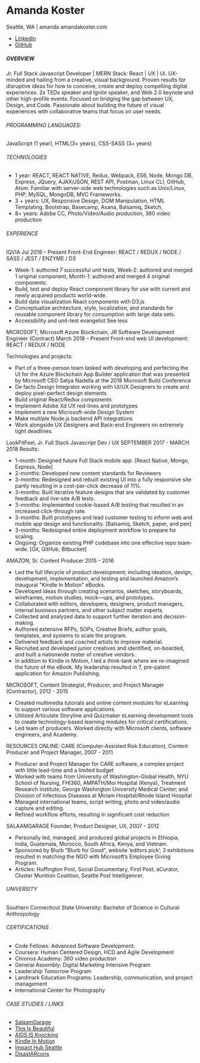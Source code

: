 # Amanda Koster
Seattle, WA  | amanda <at> amandakoster.com
* [LinkedIn](https://www.linkedin.com/in/amandakoster/)
* [GitHub](https://github.com/amandakoster)

##### OVERVIEW
Jr. Full Stack Javascript Developer | MERN Stack: React | UX | UI. UX-minded and hailing from a creative, visual background. Proven results for disruptive ideas for how to conceive, create and deploy compelling digital experiences. 2x TEDx speaker and Ignite speaker, and Web 2.0 keynote and other high-profile events. Focused on bridging the gap between UX, Design, and Code. Passionate about building the future of visual experiences with collaborative teams that focus on user needs.

###### PROGRAMMING LANGUAGES:
JavaScript (1 year), HTML(3+ years), CSS-SASS (3+ years)

###### TECHNOLOGIES
* 1 year: REACT, REACT NATIVE, Redux, Webpack, ES6, Node, Mongo DB, Express,  JQuery,  AJAX/JSON, REST API, Postman, Linux CLI, GitHub, Atom. Familiar with server-side web technologies such as Unix/Linux, PHP, MySQL, MongoDB, MVC Frameworks.
* 3 + years: UX, Responsive Design, DOM Manipulation, HTML Templating, Bootstrap, Basecamp, Asana, Balsamiq, Sketch,
* 8+ years: Adobe CC, Photo/Video/Audio production, 360 video production

###### EXPERIENCE
IQVIA Jul 2018 – Present
Front-End Engineer: REACT / REDUX / NODE / SASS / JEST / ENZYME / D3

* Week-1: authored 7 successful unit tests, Week-2: authored and merged 1 original component, Month-1: authored and merged 4 original components.
* Build, test and deploy React component library for use with current and newly acquired products world-wide.
* Build data visualization React components with D3.js
* Conceptualize architecture, style, localization, and standards for reusable component library for consumption with large data sets.
* Accessibility and unit-test evangelist See less


MICROSOFT, Microsoft Azure Blockchain, JR Software Development Engineer (Contract)
March 2018 – Present
Front-end web UI development: REACT / REDUX / NODE

Technologies and projects:
* Part of a three-person team tasked with developing and perfecting the UI for the Azure Blockchain App Builder application that was presented by Microsoft CEO Satya Nadella at the 2018 Microsoft Build Conference
* De facto Design Integrator working with UI/UX Designers to create and deploy pixel-perfect design elements
* Build original React/Redux components 
* Implement Adobe Xd UX red-lines and prototypes
* Implement a new Microsoft-wide Design System
* Make multiple Node.js backend API integrations
* Work alongside UX Designers and Back-end Engineers on extremely tight deadlines.

LookFitFeel,  Jr. Full Stack Javascript Dev / UX
SEPTEMBER 2017 - MARCH 2018
Results: 
* 1-month: Designed future Full Stack mobile app. [React Native, Mongo, Express, Node]
* 2-months: Developed new content standards for Reviewers
* 3-months: Redesigned and rebuilt existing UI into a fully responsive site partly resulting in a cost-per-click decrease of 11%.
* 3-months: Built iterative feature designs that are validated by customer feedback and live-site A/B tests. 
* 3-months: Implemented cookie-based A/B testing that resulted in an increased click-through rate.
* 3-months: Built prototypes and lead customer testing to inform web and mobile app design and functionality. [Balsamiq, Sketch, paper, and pen]
* 3-months: Redesigned entire deployment workflow to prepare for scaling.
* Ongoing: Organize existing PHP codebase into one effective repo team-wide. [Git, GitHub, Bitbucket]

AMAZON, Sr. Content Producer
2015 - 2016
* Led the full lifecycle of product development; including ideation, design, development, implementation, and testing and launched Amazon’s inaugural "Kindle In Motion" eBooks.
* Developed ideas through creating scenarios, sketches, storyboards, wireframes, motion studies, mock—ups, and prototypes.
* Collaborated with editors, developers, designers, product managers, internal business partners, and other subject matter experts.
* Collected and analyzed data to support further iteration and decision-making.
* Authored extensive  RFPs, SOPs, Creative Briefs, author goals, templates, and systems to scale the program.
* Delivered feedback and coached artists to improve material.
* Recruited and developed junior creatives and identified, on-boarded, and built a nationwide roster of creative vendors.
* In addition to  Kindle in Motion, I led a think-tank where we re-imagined the future of the eBook. My leadership resulted in 7, pre-patent application for Amazon Publishing.

MICROSOFT, Content Strategist, Producer, and Project Manager
(Contractor), 2012 - 2015
* Created multimedia tutorials and online content modules for eLearning to support various software applications.
* Utilized Articulate Storyline and Quizmaker eLearning development tools to create technology-­based learning modules for critical certifications.
* Led team of producers. Worked directly with Microsoft clients, software engineers, and Academy.

RESOURCES ONLINE: CARE (Computer-Assisted Risk Education),
Content Producer and Project Manager, 2007 - 2011
* Producer and Project Manager for CARE software, a complex project with little lead-time and a limited budget
* Worked with teams from University of Washington-Global Health, NYU School of Nursing, FHI360, AMPATH/Moi Hospital (Kenya), Treatment Research Institute, George Washington University Medical Center, and Division of Infectious Diseases at Miriam Hospital/Rhode Island Hospital
* Managed international teams, script writing, photo and video/audio capture and editing.
* Refined workflow efforts, resulting in significant cost reduction

SALAAMGARAGE
Founder, Product Designer, UX, 2007 - 2012
* Personally led, managed, and produced global projects in Ethiopia, India, Guatemala, Morocco, South Africa, Kenya, and Vietnam.
* Sponsored by Blurb “Blurb for Good”, website ‘editors pick’, 3 exhibitions resulted in matching the NGO with Microsoft’s Employee Giving Program.
* Articles: Huffington Post, Social Documentary, First Post, aCurator, Cluster Munition Coalition, Seattle Post Intelligencer.

###### UNIVERSITY
Southern Connecticut State University:
Bachelor of Science in Cultural Anthropology

###### CERTIFICATIONS
* Code Fellows: Advanced Software Development.
* Coursera: Human Centered Design, HCD and Agile Development
* Chronos Academy: 360 video production
* General Assembly: Digital Marketing Intensive Program
* Leadership Tomorrow Program
* Landmark Education Programs: Leadership, communication, and project management
* International Center for Photography

###### CASE STUDIES / LINKS
* [SalaamGarage](https://goo.gl/4ZEtjW)
* [This Is Beautiful](https://goo.gl/xyLz0H)
* [AIDS IS Knocking](https://goo.gl/CuuD3c)
* [Kindle In Motion](https://goo.gl/GpPBOc)
* [Impact Hub Seattle](https://goo.gl/OA7ZuE)
* [DisastARcons](https://goo.gl/xjYk4P)
